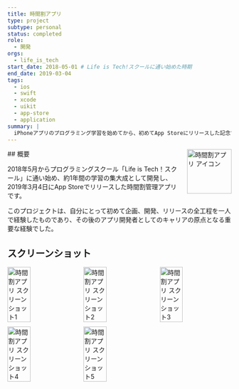 ```yaml
---
title: 時間割アプリ
type: project
subtype: personal
status: completed
role:
  - 開発
orgs:
  - life_is_tech
start_date: 2018-05-01 # Life is Tech!スクールに通い始めた時期
end_date: 2019-03-04
tags:
  - ios
  - swift
  - xcode
  - uikit
  - app-store
  - application
summary: |
  iPhoneアプリのプログラミング学習を始めてから、初めてApp Storeにリリースした記念すべき最初のアプリ。
---
```


<img src="linked_assets/10_Projects/Personal/timetable_app/assets/timetable_app_icon.jpg" alt="時間割アプリ アイコン" style="float: right; width: 100px; margin-left: 16px;">
## 概要

2018年5月からプログラミングスクール「Life is Tech！スクール」に通い始め、約1年間の学習の集大成として開発し、2019年3月4日にApp Storeでリリースした時間割管理アプリです。

このプロジェクトは、自分にとって初めて企画、開発、リリースの全工程を一人で経験したものであり、その後のアプリ開発者としてのキャリアの原点となる重要な経験でした。

## スクリーンショット
<div style="display: flex; flex-wrap: wrap; gap: 10px;">
    <img src="linked_assets/10_Projects/Personal/timetable_app/assets/timetable_app_ss_1.jpg" alt="時間割アプリ スクリーンショット1" width="32%">
    <img src="linked_assets/10_Projects/Personal/timetable_app/assets/timetable_app_ss_2.jpg" alt="時間割アプリ スクリーンショット2" width="32%">
    <img src="linked_assets/10_Projects/Personal/timetable_app/assets/timetable_app_ss_3.jpg" alt="時間割アプリ スクリーンショット3" width="32%">
    <img src="linked_assets/10_Projects/Personal/timetable_app/assets/timetable_app_ss_4.jpg" alt="時間割アプリ スクリーンショット4" width="32%">
    <img src="linked_assets/10_Projects/Personal/timetable_app/assets/timetable_app_ss_5.jpg" alt="時間割アプリ スクリーンショット5" width="32%">
</div>
